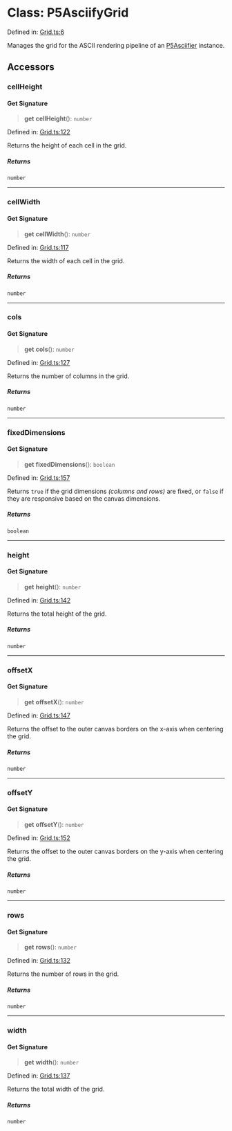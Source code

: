 # Class: P5AsciifyGrid

Defined in: [Grid.ts:6](https://github.com/humanbydefinition/p5.asciify/blob/e388e858755b4fb844e13d1aa48ab2d219cb215c/src/lib/Grid.ts#L6)

Manages the grid for the ASCII rendering pipeline of an [P5Asciifier](P5Asciifier.md) instance.

## Accessors

### cellHeight

#### Get Signature

> **get** **cellHeight**(): `number`

Defined in: [Grid.ts:122](https://github.com/humanbydefinition/p5.asciify/blob/e388e858755b4fb844e13d1aa48ab2d219cb215c/src/lib/Grid.ts#L122)

Returns the height of each cell in the grid.

##### Returns

`number`

---

### cellWidth

#### Get Signature

> **get** **cellWidth**(): `number`

Defined in: [Grid.ts:117](https://github.com/humanbydefinition/p5.asciify/blob/e388e858755b4fb844e13d1aa48ab2d219cb215c/src/lib/Grid.ts#L117)

Returns the width of each cell in the grid.

##### Returns

`number`

---

### cols

#### Get Signature

> **get** **cols**(): `number`

Defined in: [Grid.ts:127](https://github.com/humanbydefinition/p5.asciify/blob/e388e858755b4fb844e13d1aa48ab2d219cb215c/src/lib/Grid.ts#L127)

Returns the number of columns in the grid.

##### Returns

`number`

---

### fixedDimensions

#### Get Signature

> **get** **fixedDimensions**(): `boolean`

Defined in: [Grid.ts:157](https://github.com/humanbydefinition/p5.asciify/blob/e388e858755b4fb844e13d1aa48ab2d219cb215c/src/lib/Grid.ts#L157)

Returns `true` if the grid dimensions _(columns and rows)_ are fixed, or `false` if they are responsive based on the canvas dimensions.

##### Returns

`boolean`

---

### height

#### Get Signature

> **get** **height**(): `number`

Defined in: [Grid.ts:142](https://github.com/humanbydefinition/p5.asciify/blob/e388e858755b4fb844e13d1aa48ab2d219cb215c/src/lib/Grid.ts#L142)

Returns the total height of the grid.

##### Returns

`number`

---

### offsetX

#### Get Signature

> **get** **offsetX**(): `number`

Defined in: [Grid.ts:147](https://github.com/humanbydefinition/p5.asciify/blob/e388e858755b4fb844e13d1aa48ab2d219cb215c/src/lib/Grid.ts#L147)

Returns the offset to the outer canvas borders on the x-axis when centering the grid.

##### Returns

`number`

---

### offsetY

#### Get Signature

> **get** **offsetY**(): `number`

Defined in: [Grid.ts:152](https://github.com/humanbydefinition/p5.asciify/blob/e388e858755b4fb844e13d1aa48ab2d219cb215c/src/lib/Grid.ts#L152)

Returns the offset to the outer canvas borders on the y-axis when centering the grid.

##### Returns

`number`

---

### rows

#### Get Signature

> **get** **rows**(): `number`

Defined in: [Grid.ts:132](https://github.com/humanbydefinition/p5.asciify/blob/e388e858755b4fb844e13d1aa48ab2d219cb215c/src/lib/Grid.ts#L132)

Returns the number of rows in the grid.

##### Returns

`number`

---

### width

#### Get Signature

> **get** **width**(): `number`

Defined in: [Grid.ts:137](https://github.com/humanbydefinition/p5.asciify/blob/e388e858755b4fb844e13d1aa48ab2d219cb215c/src/lib/Grid.ts#L137)

Returns the total width of the grid.

##### Returns

`number`
